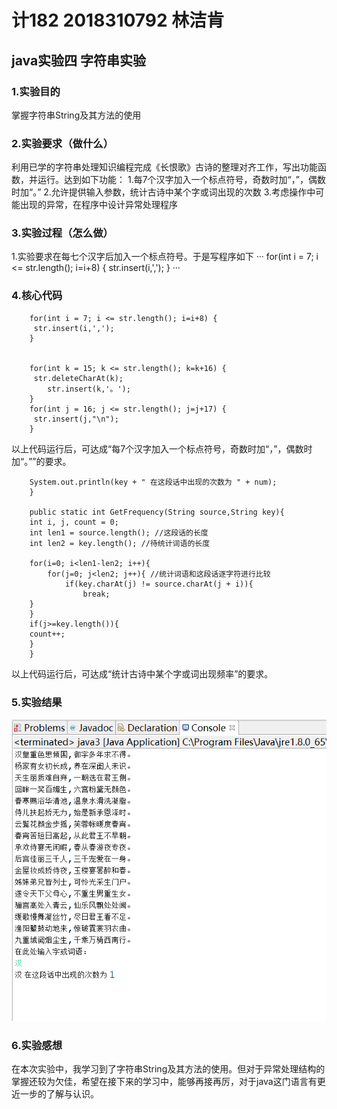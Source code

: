 # 计182 2018310792 林洁肯
## java实验四 字符串实验
### 1.实验目的
掌握字符串String及其方法的使用
### 2.实验要求（做什么）
利用已学的字符串处理知识编程完成《长恨歌》古诗的整理对齐工作，写出功能函数，并运行。达到如下功能：
1.每7个汉字加入一个标点符号，奇数时加“，”，偶数时加“。”
2.允许提供输入参数，统计古诗中某个字或词出现的次数
3.考虑操作中可能出现的异常，在程序中设计异常处理程序
### 3.实验过程（怎么做）
1.实验要求在每七个汉字后加入一个标点符号。于是写程序如下
···
        for(int i = 7; i <= str.length(); i=i+8) {
         str.insert(i,',');
        }
···
### 4.核心代码	
        for(int i = 7; i <= str.length(); i=i+8) {
         str.insert(i,',');
        }
        
        
        for(int k = 15; k <= str.length(); k=k+16) {
         str.deleteCharAt(k);
            str.insert(k,'。');
        }
        for(int j = 16; j <= str.length(); j=j+17) {
         str.insert(j,"\n");
        }
以上代码运行后，可达成“每7个汉字加入一个标点符号，奇数时加“，”，偶数时加“。””的要求。




        System.out.println(key + " 在这段话中出现的次数为 " + num);
        }

        public static int GetFrequency(String source,String key){
        int i, j, count = 0;
        int len1 = source.length(); //这段话的长度
        int len2 = key.length(); //待统计词语的长度

        for(i=0; i<len1-len2; i++){
            for(j=0; j<len2; j++){ //统计词语和这段话逐字符进行比较
        		if(key.charAt(j) != source.charAt(j + i)){
        			break;
        }
        }
        if(j>=key.length()){
        count++;
        }
        }
以上代码运行后，可达成“统计古诗中某个字或词出现频率”的要求。
### 5.实验结果
![images](https://github.com/Linjieken/java-4/blob/master/images/微信图片_20191117200925.png)

### 6.实验感想
在本次实验中，我学习到了字符串String及其方法的使用。但对于异常处理结构的掌握还较为欠佳，希望在接下来的学习中，能够再接再厉，对于java这门语言有更近一步的了解与认识。
